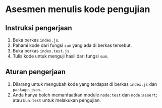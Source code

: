 # Asesmen menulis kode pengujian

## Instruksi pengerjaan

1. Buka berkas `index.js`.
2. Pahami kode dari fungsi `sum` yang ada di berkas tersebut.
3. Buka berkas `index.test.js`.
4. Tulis kode untuk menguji hasil dari fungsi `sum`.

## Aturan pengerjaan

1. Dilarang untuk mengubah kode yang terdapat di berkas `index.js` dan `package.json`.
2. Anda hanya boleh memanfaatkan module `node:test` dan `node:assert`; atau `bun:test` untuk melakukan pengujian.

